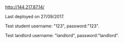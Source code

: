 http://144.217.87.14/

Last deployed on 27/09/2017.

Test student username: "123", password:"123".

Test landlord username: "landlord", password:"landlord".




